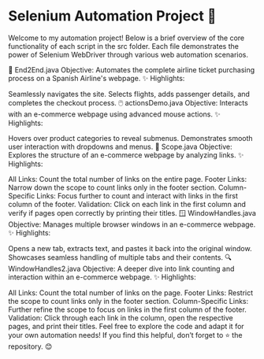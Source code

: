 # Selenium Automation Project 🚀

Welcome to my automation project! Below is a brief overview of the core functionality of each script in the src folder. Each file demonstrates the power of Selenium WebDriver through various web automation scenarios.

📄 End2End.java
Objective: Automates the complete airline ticket purchasing process on a Spanish Airline's webpage.
✨ Highlights:

Seamlessly navigates the site.
Selects flights, adds passenger details, and completes the checkout process.
🖱️ actionsDemo.java
Objective: Interacts with an e-commerce webpage using advanced mouse actions.
✨ Highlights:

Hovers over product categories to reveal submenus.
Demonstrates smooth user interaction with dropdowns and menus.
🔗 Scope.java
Objective: Explores the structure of an e-commerce webpage by analyzing links.
✨ Highlights:

All Links: Count the total number of links on the entire page.
Footer Links: Narrow down the scope to count links only in the footer section.
Column-Specific Links: Focus further to count and interact with links in the first column of the footer.
Validation: Click on each link in the first column and verify if pages open correctly by printing their titles.
🪟 WindowHandles.java
Objective: Manages multiple browser windows in an e-commerce webpage.
✨ Highlights:

Opens a new tab, extracts text, and pastes it back into the original window.
Showcases seamless handling of multiple tabs and their contents.
🔍 WindowHandles2.java
Objective: A deeper dive into link counting and interaction within an e-commerce webpage.
✨ Highlights:

All Links: Count the total number of links on the page.
Footer Links: Restrict the scope to count links only in the footer section.
Column-Specific Links: Further refine the scope to focus on links in the first column of the footer.
Validation: Click through each link in the column, open the respective pages, and print their titles.
Feel free to explore the code and adapt it for your own automation needs!
If you find this helpful, don’t forget to ⭐ the repository. 😊

